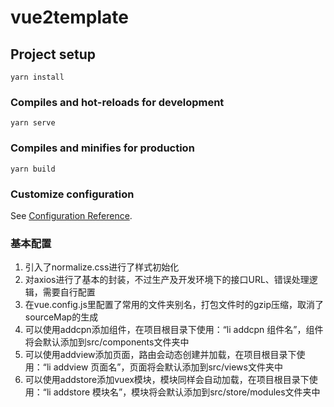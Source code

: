 # vue2template

## Project setup
```
yarn install
```

### Compiles and hot-reloads for development
```
yarn serve
```

### Compiles and minifies for production
```
yarn build
```

### Customize configuration
See [Configuration Reference](https://cli.vuejs.org/config/).

### 基本配置
1. 引入了normalize.css进行了样式初始化
2. 对axios进行了基本的封装，不过生产及开发环境下的接口URL、错误处理逻辑，需要自行配置
3. 在vue.config.js里配置了常用的文件夹别名，打包文件时的gzip压缩，取消了sourceMap的生成
4. 可以使用addcpn添加组件，在项目根目录下使用：“li addcpn
组件名”，组件将会默认添加到src/components文件夹中
5. 可以使用addview添加页面，路由会动态创建并加载，在项目根目录下使用：“li
addview 页面名”，页面将会默认添加到src/views文件夹中
6. 可以使用addstore添加vuex模块，模块同样会自动加载，在项目根目录下使用：“li
addstore 模块名”，模块将会默认添加到src/store/modules文件夹中
